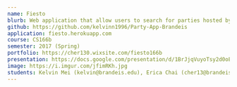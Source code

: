 ```yaml
---
name: Fiesto
blurb: Web application that allow users to search for parties hosted by other users on our platform. If you're planning a party, let the world know. If you are looking for some fun, check out the list on Fiesto.
github: https://github.com/kelvinn1996/Party-App-Brandeis
application: fiesto.herokuapp.com
course: CS166b
semester: 2017 (Spring)
portfolio: https://cher130.wixsite.com/fiesto166b
presentation: https://docs.google.com/presentation/d/1BrJjqVuyoTsy2d0oEf4RxSwub8YbLE1aMWq1-QFcvIE/edit?usp=sharing
image: https://i.imgur.com/jfimRKh.jpg
students: Kelvin Mei (kelvin@brandeis.edu), Erica Chai (cher13@brandeis.edu), Jorden Rabasco (jordenrabasco1@gmail.com)
---
```

